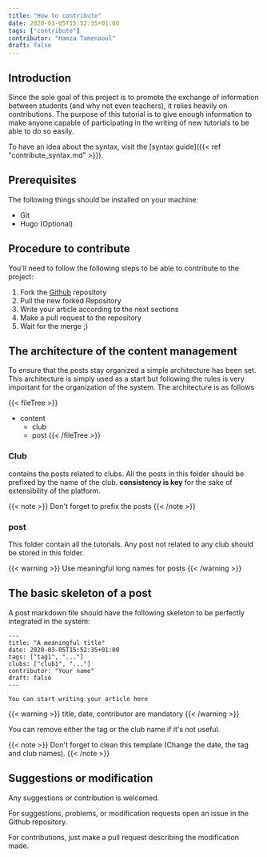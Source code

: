 ```yaml
---
title: "How to contribute"
date: 2020-03-05T15:52:35+01:00
tags: ["contribute"]
contributor: "Hamza Tamenaoul"
draft: false
---
```


## Introduction

Since the sole goal of this project is to promote the exchange of information between students (and why not even teachers), it relies heavily on contributions. The purpose of this tutorial is to give enough information to make anyone capable of participating in the writing of new tutorials to be able to do so easily.

To have an idea about the syntax, visit the [syntax guide]({{< ref "contribute_syntax.md" >}}).

## Prerequisites

The following things should be installed on your machine:

- Git
- Hugo (Optional)

## Procedure to contribute

You'll need to follow the following steps to be able to contribute to the project:
1. Fork the [Github](https://github.com/hamza-tam/ensias-doc/) repository
1. Pull the new forked Repository
1. Write your article according to the next sections
1. Make a pull request to the repository
1. Wait for the merge ;)

## The architecture of the content management

To ensure that the posts stay organized a simple architecture has been set. This architecture is simply used as a start but following the rules is very important for the organization of the system. The architecture is as follows

{{< fileTree >}}
* content
  * club
  * post
{{< /fileTree >}}

### Club

contains the posts related to clubs. All the posts in this folder should be prefixed by the name of the club. **consistency is key** for the sake of extensibility of the platform. 

{{< note >}}
Don't forget to prefix the posts
{{< /note >}}

### post

This folder contain all the tutorials. Any post not related to any club should be stored in this folder.


{{< warning >}}
Use meaningful long names for posts
{{< /warning >}}


## The basic skeleton of a post

A post markdown file should have the following skeleton to be perfectly integrated in the system:

```
---
title: "A meaningful title"
date: 2020-03-05T15:52:35+01:00 
tags: ["tag1", "..."] 
clubs: ["club1", "..."] 
contributor: "Your name"
draft: false
---

You can start writing your article here
```

{{< warning >}}
title, date, contributor are mandatory
{{< /warning >}}

You can remove either the tag or the club name if it's not useful.

{{< note >}}
Don't forget to clean this template (Change the date, the tag and club names).
{{< /note >}}

## Suggestions or modification

Any suggestions or contribution is welcomed. 

For suggestions, problems, or modification requests open an issue in the Github repository.

For contributions, just make a pull request describing the modification made.

